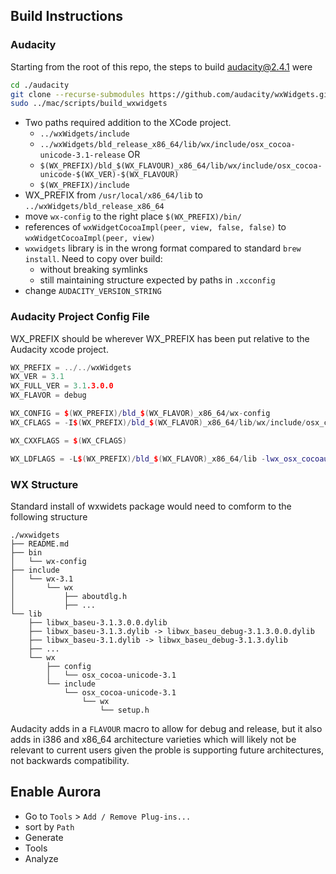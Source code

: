 ## Build Instructions

### Audacity

Starting from the root of this repo, the steps to build audacity@2.4.1 were

```sh
cd ./audacity
git clone --recurse-submodules https://github.com/audacity/wxWidgets.git
sudo ../mac/scripts/build_wxwidgets
```

- Two paths required addition to the XCode project. 
    - `../wxWidgets/include` 
    - `../wxWidgets/bld_release_x86_64/lib/wx/include/osx_cocoa-unicode-3.1-release`
    OR
    - `$(WX_PREFIX)/bld_$(WX_FLAVOUR)_x86_64/lib/wx/include/osx_cocoa-unicode-$(WX_VER)-$(WX_FLAVOUR)` 
    - `$(WX_PREFIX)/include`
- WX_PREFIX from `/usr/local/x86_64/lib` to `../wxWidgets/bld_release_x86_64`
- move `wx-config` to the right place `$(WX_PREFIX)/bin/`
- references of `wxWidgetCocoaImpl(peer, view, false, false)` to `wxWidgetCocoaImpl(peer, view)`
- `wxwidgets` library is in the wrong format compared to standard `brew install`. Need to copy over build:
    -  without breaking symlinks
    -  still maintaining structure expected by paths in `.xcconfig`
- change `AUDACITY_VERSION_STRING`

### Audacity Project Config File

WX_PREFIX should be wherever WX_PREFIX has been put relative to the Audacity xcode project.

```cpp
WX_PREFIX = ../../wxWidgets
WX_VER = 3.1
WX_FULL_VER = 3.1.3.0.0
WX_FLAVOR = debug

WX_CONFIG = $(WX_PREFIX)/bld_$(WX_FLAVOR)_x86_64/wx-config
WX_CFLAGS = -I$(WX_PREFIX)/bld_$(WX_FLAVOR)_x86_64/lib/wx/include/osx_cocoa-unicode-$(WX_VER)-$(WX_FLAVOR) -I$(WX_PREFIX)/include/ -D_FILE_OFFSET_BITS=64 -DwxDEBUG_LEVEL=1 -DWXUSINGDLL -D__WXMAC__ -D__WXOSX__ -D__WXOSX_COCOA__

WX_CXXFLAGS = $(WX_CFLAGS)

WX_LDFLAGS = -L$(WX_PREFIX)/bld_$(WX_FLAVOR)_x86_64/lib -lwx_osx_cocoau_$(WX_FLAVOR)_xrc-$(WX_FULL_VER) -lwx_osx_cocoau_$(WX_FLAVOR)_html-$(WX_FULL_VER) -lwx_osx_cocoau_$(WX_FLAVOR)_qa-$(WX_FULL_VER) -lwx_osx_cocoau_$(WX_FLAVOR)_adv-$(WX_FULL_VER) -lwx_osx_cocoau_$(WX_FLAVOR)_core-$(WX_FULL_VER) -lwx_baseu_$(WX_FLAVOR)_xml-$(WX_FULL_VER) -lwx_baseu_$(WX_FLAVOR)_net-$(WX_FULL_VER) -lwx_baseu_$(WX_FLAVOR)-$(WX_FULL_VER)
```

### WX Structure

Standard install of wxwidets package would need to comform to the following structure

```
./wxwidgets
├── README.md
├── bin
│   └── wx-config
├── include
│   └── wx-3.1
│       └── wx
│           ├── aboutdlg.h
│           ├── ...
└── lib
    ├── libwx_baseu-3.1.3.0.0.dylib
    ├── libwx_baseu-3.1.3.dylib -> libwx_baseu_debug-3.1.3.0.0.dylib
    ├── libwx_baseu-3.1.dylib -> libwx_baseu_debug-3.1.3.dylib
    ├── ...
    └── wx
        ├── config
        │   └── osx_cocoa-unicode-3.1
        └── include
            └── osx_cocoa-unicode-3.1
                └── wx
                    └── setup.h
```

Audacity adds in a `FLAVOUR` macro to allow for debug and release, but it also adds in i386 and x86_64 architecture varieties which will likely not be relevant to current users given the proble is supporting future architectures, not backwards compatibility.

## Enable Aurora

- Go to `Tools` > `Add / Remove Plug-ins...`
- sort by `Path`
 - Generate
 - Tools
 - Analyze
